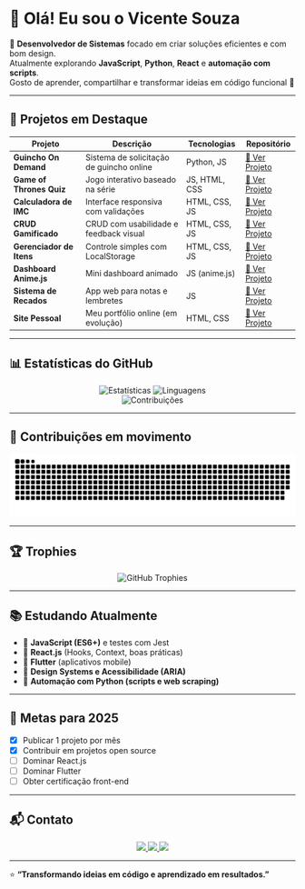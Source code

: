 # 👋 Olá! Eu sou o **Vicente Souza**

🎯 **Desenvolvedor de Sistemas** focado em criar soluções eficientes e com bom design.  
Atualmente explorando **JavaScript**, **Python**, **React** e **automação com scripts**.  
Gosto de aprender, compartilhar e transformar ideias em código funcional 🚀  

---

## 🚀 Projetos em Destaque

| Projeto | Descrição | Tecnologias | Repositório |
|----------|------------|--------------|--------------|
| **Guincho On Demand** | Sistema de solicitação de guincho online | Python, JS | [🔗 Ver Projeto](https://github.com/Souza371/Guincho-On-demand) |
| **Game of Thrones Quiz** | Jogo interativo baseado na série | JS, HTML, CSS | [🔗 Ver Projeto](https://github.com/Souza371/Game-of-Trones) |
| **Calculadora de IMC** | Interface responsiva com validações | HTML, CSS, JS | [🔗 Ver Projeto](https://github.com/Souza371/-Calculadora-de-IMC) |
| **CRUD Gamificado** | CRUD com usabilidade e feedback visual | HTML, CSS, JS | [🔗 Ver Projeto](https://github.com/Souza371/Projeto-Final-CRUD-Gamificado) |
| **Gerenciador de Itens** | Controle simples com LocalStorage | HTML, CSS, JS | [🔗 Ver Projeto](https://github.com/Souza371/gerenciador_itens) |
| **Dashboard Anime.js** | Mini dashboard animado | JS (anime.js) | [🔗 Ver Projeto](https://github.com/Souza371/Mini-Projeto-Dashboard-de-Anima-es-Anime.js-) |
| **Sistema de Recados** | App web para notas e lembretes | JS | [🔗 Ver Projeto](https://github.com/Souza371/Projeto-Final-Sistema-de-Recados) |
| **Site Pessoal** | Meu portfólio online (em evolução) | HTML, CSS | [🔗 Ver Projeto](https://github.com/Souza371/Vicente-Souza-Desenvolvedor-de-Sistemas) |

---

## 📊 Estatísticas do GitHub

<div align="center">
  <img width="49%" src="https://github-readme-stats.vercel.app/api?username=Souza371&show_icons=true&theme=dracula&include_all_commits=true" alt="Estatísticas"/>
  <img width="49%" src="https://github-readme-stats.vercel.app/api/top-langs/?username=Souza371&layout=compact&langs_count=8&theme=dracula" alt="Linguagens"/>
</div>

<div align="center">
  <img src="https://streak-stats.demolab.com?user=Souza371&theme=dracula&date_format=j%20M%5B%20Y%5D" alt="Contribuições"/>
</div>

---

## 🐍 Contribuições em movimento

<div align="center">
  <img src="https://raw.githubusercontent.com/Souza371/Souza371/output/github-contribution-grid-snake-dark.svg" alt="Snake animation"/>
</div>

---

## 🏆 Trophies

<div align="center">
  <img src="https://github-profile-trophy.vercel.app/?username=Souza371&theme=dracula&row=1&column=7" alt="GitHub Trophies"/>
</div>

---

## 📚 Estudando Atualmente

- 🔹 **JavaScript (ES6+)** e testes com Jest  
- 🔹 **React.js** (Hooks, Context, boas práticas)  
- 🔹 **Flutter** (aplicativos mobile)  
- 🔹 **Design Systems e Acessibilidade (ARIA)**  
- 🔹 **Automação com Python (scripts e web scraping)**  

---

## 🎯 Metas para 2025

- [x] Publicar 1 projeto por mês  
- [x] Contribuir em projetos open source  
- [ ] Dominar React.js  
- [ ] Dominar Flutter  
- [ ] Obter certificação front-end  

---

## 📬 Contato

<div align="center">
  <a href="mailto:vicenteesouza371@gmail.com">
    <img src="https://img.shields.io/badge/Email-D14836?style=for-the-badge&logo=gmail&logoColor=white"/>
  </a>
  <a href="https://www.linkedin.com/in/vicente-souza-146b4527a/">
    <img src="https://img.shields.io/badge/LinkedIn-0077B5?style=for-the-badge&logo=linkedin&logoColor=white"/>
  </a>
  <a href="https://www.instagram.com/vicente_de_souza_/">
    <img src="https://img.shields.io/badge/Instagram-E4405F?style=for-the-badge&logo=instagram&logoColor=white"/>
  </a>
</div>

---

⭐ **“Transformando ideias em código e aprendizado em resultados.”**
